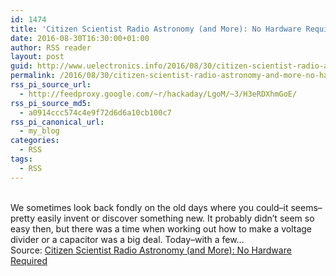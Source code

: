 ```yaml
---
id: 1474
title: 'Citizen Scientist Radio Astronomy (and More): No Hardware Required'
date: 2016-08-30T16:30:00+01:00
author: RSS reader
layout: post
guid: http://www.uelectronics.info/2016/08/30/citizen-scientist-radio-astronomy-and-more-no-hardware-required/
permalink: /2016/08/30/citizen-scientist-radio-astronomy-and-more-no-hardware-required/
rss_pi_source_url:
  - http://feedproxy.google.com/~r/hackaday/LgoM/~3/H3eRDXhmGoE/
rss_pi_source_md5:
  - a0914ccc574c4e9f72d6d6a10cb100c7
rss_pi_canonical_url:
  - my_blog
categories:
  - RSS
tags:
  - RSS
---
```

&#013;  
We sometimes look back fondly on the old days where you could–it seems–pretty easily invent or discover something new. It probably didn’t seem so easy then, but there was a time when working out how to make a voltage divider or a capacitor was a big deal. Today–with a few…&#013;  
Source: <a href="http://feedproxy.google.com/~r/hackaday/LgoM/~3/H3eRDXhmGoE/" target="_blank">Citizen Scientist Radio Astronomy (and More): No Hardware Required</a>